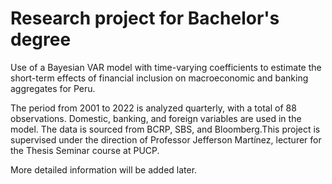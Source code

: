 # Research project for Bachelor's degree
Use of a Bayesian VAR model with time-varying coefficients to estimate the short-term effects of financial inclusion on macroeconomic and banking aggregates for Peru.

The period from 2001 to 2022 is analyzed quarterly, with a total of 88 observations. Domestic, banking, and foreign variables are used in the model. The data is sourced from BCRP, SBS, and Bloomberg.This project is supervised under the direction of Professor Jefferson Martínez, lecturer for the Thesis Seminar course at PUCP.

More detailed information will be added later.
